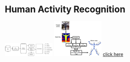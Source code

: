 # Human Activity Recognition
<img src="HAR1.png" width="30%" height="30%">
<img src="HAR2.jpg" width="30%" height="30%">
<a href="https://github.com/githubpusp/HAR/blob/ada795e34629a7bf0c6dba3bbb3e09f4e93614c4/HAR_final_code%20(1).ipynb"> click here </a>
